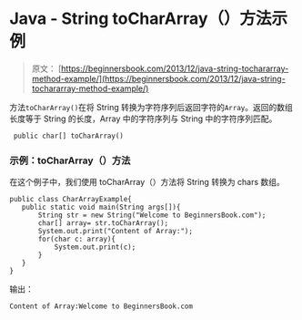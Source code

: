 # Java - String toCharArray（）方法示例

> 原文： [https://beginnersbook.com/2013/12/java-string-tochararray-method-example/](https://beginnersbook.com/2013/12/java-string-tochararray-method-example/)

方法`toCharArray()`在将 String 转换为字符序列后返回字符的`Array`。返回的数组长度等于 String 的长度，Array 中的字符序列与 String 中的字符序列匹配。

```
 public char[] toCharArray()
```

### 示例：toCharArray（）方法

在这个例子中，我们使用 toCharArray（）方法将 String 转换为 chars 数组。

```
public class CharArrayExample{
   public static void main(String args[]){
       String str = new String("Welcome to BeginnersBook.com");
       char[] array= str.toCharArray();
       System.out.print("Content of Array:");
       for(char c: array){
           System.out.print(c);
       }
   }
}
```

输出：

```
Content of Array:Welcome to BeginnersBook.com
```